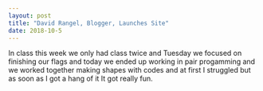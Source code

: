 ```yaml
---
layout: post
title: "David Rangel, Blogger, Launches Site"
date: 2018-10-5
---
```


In class this week we only had class twice and Tuesday we focused on finishing our flags and today we ended up working in pair progamming and we worked together making shapes with codes and at first I struggled but as soon as I got a hang of it It got really fun.
